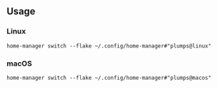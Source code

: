 ## Usage

### Linux

```shell
home-manager switch --flake ~/.config/home-manager#"plumps@linux"
```

### macOS

```shell
home-manager switch --flake ~/.config/home-manager#"plumps@macos"
```
